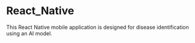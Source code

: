 # React_Native
This React Native mobile application is designed for disease identification using an AI model.
